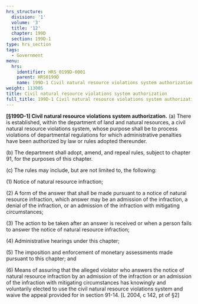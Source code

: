 ```yaml
---
hrs_structure:
  division: '1'
  volume: '3'
  title: '12'
  chapter: 199D
  section: 199D-1
type: hrs_section
tags:
  - Government
menu:
  hrs:
    identifier: HRS_0199D-0001
    parent: HRS0199D
    name: 199D-1 Civil natural resource violations system authorization
weight: 113005
title: Civil natural resource violations system authorization
full_title: 199D-1 Civil natural resource violations system authorization
---
```

**[§199D-1] Civil natural resource violations system authorization.** (a) There is established, within the department of land and natural resources, a civil natural resource violations system, whose purpose shall be to process violations of departmental regulations for which administrative penalties have been authorized by law or rules adopted thereunder.

(b) The department shall adopt, amend, and repeal rules, subject to chapter 91, for the purposes of this chapter.

(c) The rules may include, but are not limited to, the following:

(1) Notice of natural resource infraction;

(2) A form of the answer that shall be made pursuant to a notice of natural resource infraction, which answer may be an admission of the infraction, a denial of the infraction, or an admission of the infraction with mitigating circumstances;

(3) The action to be taken after an answer is received or when a person fails to answer the notice of natural resource infraction;

(4) Administrative hearings under this chapter;

(5) The imposition and enforcement of monetary assessments made pursuant to this chapter; and

(6) Means of assuring that the alleged violator who answers the notice of natural resource infraction by an admission of the infraction or an admission of the infraction with mitigating circumstances has knowingly and voluntarily elected to use the civil natural resource violations system and waive the appeal provided for in section 91-14\. [L 2004, c 142, pt of §2]